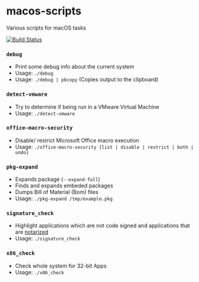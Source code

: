 # macos-scripts
Various scripts for macOS tasks

[![Build Status](https://travis-ci.com/0xmachos/macos-scripts.svg?branch=master)](https://travis-ci.com/0xmachos/macos-scripts)

### `debug`
- Print some debug info about the current system
- Usage: `./debug`
- Usage: `./debug | pbcopy` (Copies output to the clipboard)

### `detect-vmware`
- Try to determine if being run in a VMware Virtual Machine  
- Usage: `./detect-vmware`

### `office-macro-security`
- Disable/ restrict Microsoft Office macro execution
- Usage: `./office-macro-security {list | disable | restrict | both | undo}`

### `pkg-expand`
- Expands package (`--expand-full`)
- Finds and expands embeded packages 
- Dumps Bill of Material (Bom) files 
- Usage: `./pkg-expand /tmp/example.pkg`

### `signature_check`
- Highlight applications which are not code signed and applications that are [notarized](https://developer.apple.com/documentation/security/notarizing_your_app_before_distribution)
- Usage: `./signature_check`


### `x86_check`
- Check whole system for 32-bit Apps
- Usage: `./x86_check`

